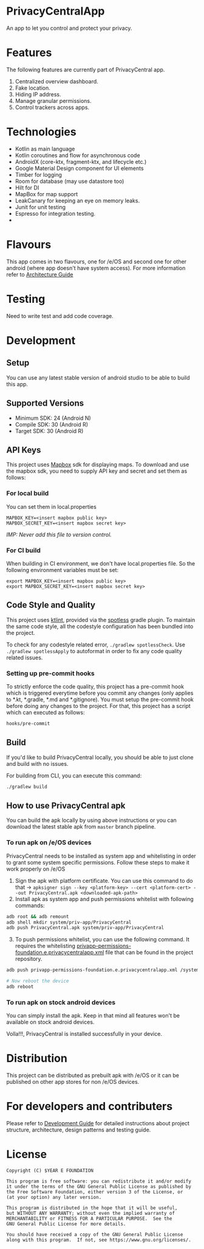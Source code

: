 # PrivacyCentralApp
An app to let you control and protect your privacy.

# Features
The following features are currently part of PrivacyCentral app.
1. Centralized overview dashboard.
2. Fake location.
3. Hiding IP address.
4. Manage granular permissions.
5. Control trackers across apps.

# Technologies
- Kotlin as main language
- Kotlin coroutines and flow for asynchronous code
- AndroidX (core-ktx, fragment-ktx, and lifecycle etc.)
- Google Material Design component for UI elements
- Timber for logging
- Room for database (may use datastore too)
- Hilt for DI
- MapBox for map support
- LeakCanary for keeping an eye on memory leaks.
- Junit for unit testing
- Espresso for integration testing.
- 

# Flavours
This app comes in two flavours, one for /e/OS and second one for other android (where app doesn't have system access). For more information refer to [Architecture Guide](DEVELOPMENT.md)

# Testing
Need to write test and add code coverage.

# Development

## Setup
You can use any latest stable version of android studio to be able to build this app.

## Supported Versions
- Minimum SDK: 24 (Android N)
- Compile SDK: 30 (Android R)
- Target SDK: 30 (Android R)

## API Keys
This project uses [Mapbox](https://docs.mapbox.com/android/maps/guides/install/) sdk for displaying maps. To download and use the mapbox sdk, you need to supply API key and secret and set them as follows:

### For local build
You can set them in local.properties
```
MAPBOX_KEY=<insert mapbox public key>
MAPBOX_SECRET_KEY=<insert mapbox secret key>
```
*IMP: Never add this file to version control.*

### For CI build
When building in CI environment, we don't have local.properties file. So the following environment variables must be set:
```
export MAPBOX_KEY=<insert mapbox public key>
export MAPBOX_SECRET_KEY=<insert mapbox secret key>
```

## Code Style and Quality
This project uses [ktlint](https://github.com/pinterest/ktlint), provided via the [spotless](https://github.com/diffplug/spotless) gradle plugin. To maintain the same code style, all the codestyle configuration has been bundled into the project.

To check for any codestyle related error, `./gradlew spotlessCheck`. Use `./gradlew spotlessApply` to autoformat in order to fix any code quality related issues.

### Setting up pre-commit hooks
To strictly enforce the code quality, this project has a pre-commit hook which is triggered everytime before you commit any changes (only applies to *.kt, *.gradle, *.md and *.gitignore). You must setup the pre-commit hook before doing any changes to the project. For that, this project has a script which can executed as follows:
```bash
hooks/pre-commit
```

## Build
If you'd like to build PrivacyCentral locally, you should be able to just clone and build with no issues.

For building from CLI, you can execute this command:
```bash
./gradlew build
```

## How to use PrivacyCentral apk
You can build the apk locally by using above instructions or you can download the latest stable apk from `master` branch pipeline.

### To run apk on /e/OS devices
PrivacyCentral needs to be installed as system app and whitelisting in order to grant some system specific permissions. Follow these steps to make it work properly on /e/OS
1. Sign the apk with platform certificate. You can use this command to do that -> `apksigner sign --key <platform-key> --cert <platform-cert> --out PrivacyCentral.apk <downloaded-apk-path>`
2. Install apk as system app and push permissions whitelist with following commands:
```bash
adb root && adb remount
adb shell mkdir system/priv-app/PrivacyCentral
adb push PrivacyCentral.apk system/priv-app/PrivacyCentral
```

3. To push permissions whitelist, you can use the following command. It requires the whitelisting [privapp-permissions-foundation.e.privacycentralapp.xml](privapp-permissions-foundation.e.privacycentralapp.xml) file that can be found in the project repository.
```bash
adb push privapp-permissions-foundation.e.privacycentralapp.xml /system/etc/permissions/

# Now reboot the device
adb reboot
```

### To run apk on stock android devices
You can simply install the apk. Keep in that mind all features won't be available on stock android devices.

Volla!!!, PrivacyCentral is installed successfully in your device.

# Distribution
This project can be distributed as prebuilt apk with /e/OS or it can be published on other app stores for non /e/OS devices.

# For developers and contributers
Please refer to [Development Guide](DEVELOPMENT.md) for detailed instructions about project structure, architecture, design patterns and testing guide.

# License
```
Copyright (C) $YEAR E FOUNDATION

This program is free software: you can redistribute it and/or modify
it under the terms of the GNU General Public License as published by
the Free Software Foundation, either version 3 of the License, or
(at your option) any later version.

This program is distributed in the hope that it will be useful,
but WITHOUT ANY WARRANTY; without even the implied warranty of
MERCHANTABILITY or FITNESS FOR A PARTICULAR PURPOSE.  See the
GNU General Public License for more details.
 
You should have received a copy of the GNU General Public License
along with this program.  If not, see https://www.gnu.org/licenses/.
```
